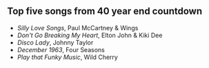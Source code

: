 ## Top five songs from 40 year end countdown
* *Silly Love Songs*, Paul McCartney & Wings
* *Don't Go Breaking My Heart*, Elton John & Kiki Dee
* *Disco Lady*, Johnny Taylor
* *December 1963*, Four Seasons
* *Play that Funky Music*, Wild Cherry 
